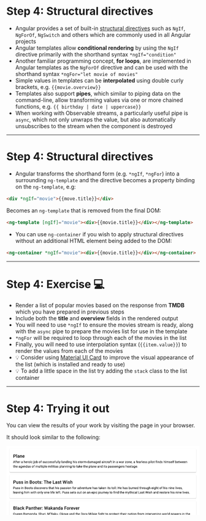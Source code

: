 # Step 4: Structural directives

<div class="dense">

- Angular provides a set of built-in [structural directives](https://angular.io/guide/structural-directives) such as `NgIf`, `NgForOf`, `NgSwitch` and others which are commonly used in all Angular projects
- Angular templates allow **conditional rendering** by using the `NgIf` directive primarily with the shorthand syntax `*ngIf="condition"`
- Another familiar programming concept, **for loops**, are implemented in Angular templates as the `NgForOf` directive and can be used with the shorthand syntax `*ngFor="let movie of movies"`
- Simple values in templates can be **interpolated** using double curly brackets, e.g. `{{movie.overview}}`
- Templates also support **pipes**, which similar to piping data on the command-line, allow transforming values via one or more chained functions, e.g. `{{ birthday | date | uppercase}}`
- When working with Observable streams, a particularly useful pipe is `async`, which not only unwraps the value, but also automatically unsubscribes to the stream when the component is destroyed

</div>

---

# Step 4: Structural directives

<div class="dense">

- Angular transforms the shorthand form (e.g. `*ngIf`, `*ngFor`) into a surrounding `ng-template` and the directive becomes a property binding on the `ng-template`, e.g:

```html
<div *ngIf="movie">{{move.title}}</div>
```

Becomes an `ng-template` that is removed from the final DOM:

```html
<ng-template [ngIf]="movie"><div>{{movie.title}}</div></ng-template>
```

- You can use `ng-container` if you wish to apply structural directives without an additional HTML element being added to the DOM:

```html
<ng-container *ngIf="movie"><div>{{movie.title}}</div></ng-container>
```

</div>

---

# Step 4: Exercise 💻

<div class="dense">

- Render a list of popular movies based on the response from **TMDB** which you have prepared in previous steps
- Include both the **title** and **overview** fields in the rendered output
- You will need to use `*ngIf` to ensure the movies stream is ready, along with the `async` pipe to prepare the movies list for use in the template
- `*ngFor` will be required to loop through each of the movies in the list
- Finally, you will need to use interpolation syntax (`{{item.value}}`) to render the values from each of the movies
- 💡 Consider using [Material UI Card](https://material.angular.io/components/card/overview) to improve the visual appearance of the list (which is installed and ready to use)
- 💡 To add a little space in the list try adding the `stack` class to the list container

</div>

---

# Step 4: Trying it out

You can view the results of your work by visiting the page in your browser.

It should look similar to the following:

<img src="/images/simple-list-of-movies.png" alt="Screenshot of simple movie list" />
